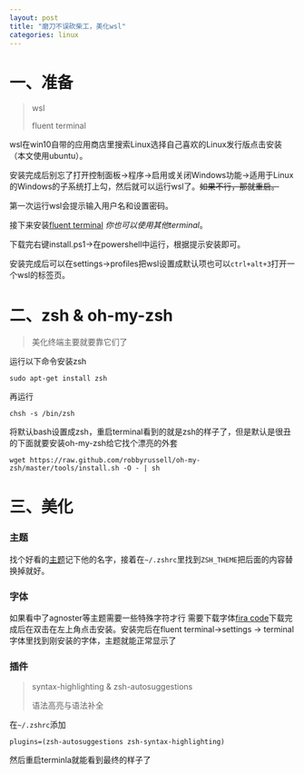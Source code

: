 ```yaml
---
layout: post
title: "磨刀不误砍柴工，美化wsl"
categories: linux
---
```

# 一、准备
>wsl
>
>fluent terminal

wsl在win10自带的应用商店里搜索Linux选择自己喜欢的Linux发行版点击安装（本文使用ubuntu）。

安装完成后别忘了打开控制面板->程序->启用或关闭Windows功能->适用于Linux的Windows的子系统打上勾，然后就可以运行wsl了。~~如果不行，那就重启。~~

第一次运行wsl会提示输入用户名和设置密码。

接下来安装[fluent terminal](https://github.com/felixse/FluentTerminal/archive/master.zip) *你也可以使用其他terminal*。

下载完右键install.ps1->在powershell中运行，根据提示安装即可。

安装完成后可以在settings->profiles把wsl设置成默认项也可以`ctrl+alt+3`打开一个wsl的标签页。

# 二、zsh & oh-my-zsh
>美化终端主要就要靠它们了

运行以下命令安装zsh

```
sudo apt-get install zsh
```
再运行
```
chsh -s /bin/zsh
```
将默认bash设置成zsh，重启terminal看到的就是zsh的样子了，但是默认是很丑的下面就要安装oh-my-zsh给它找个漂亮的外套
```
wget https://raw.github.com/robbyrussell/oh-my-zsh/master/tools/install.sh -O - | sh
```
# 三、美化
### 主题
找个好看的[主题](https://birdteam.net/131798)记下他的名字，接着在`~/.zshrc`里找到`ZSH_THEME`把后面的内容替换掉就好。
### 字体
如果看中了agnoster等主题需要一些特殊字符才行
需要下载字体[fira code](https://raw.githubusercontent.com/tonsky/FiraCode/master/distr/ttf/FiraCode-Retina.ttf)下载完成后在双击在左上角点击安装。安装完后在fluent terminal->settings -> terminal 字体里找到刚安装的字体，主题就能正常显示了
### 插件
>syntax-highlighting & zsh-autosuggestions
>
>语法高亮与语法补全

在`~/.zshrc`添加
```
plugins=(zsh-autosuggestions zsh-syntax-highlighting)
```

然后重启terminla就能看到最终的样子了